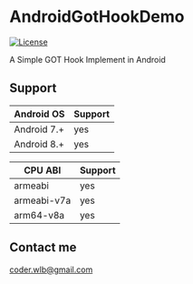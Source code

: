 # AndroidGotHookDemo
[![License](https://img.shields.io/badge/License-Apache%202.0-blue.svg)](https://opensource.org/licenses/Apache-2.0)

A Simple GOT Hook Implement in Android

## Support

| Android OS | Support |
| -- | --- |
| Android 7.+ | yes |
| Android 8.+ | yes |

| CPU ABI| Support |
| -- | --- |
| armeabi | yes |
| armeabi-v7a | yes |
| arm64-v8a | yes |

## Contact me

coder.wlb@gmail.com



